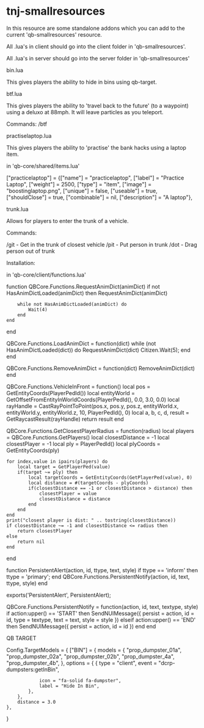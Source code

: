 # tnj-smallresources

In this resource are some standalone addons which you can add to the current 'qb-smallresources' resource.

All .lua's in client should go into the client folder in 'qb-smallresources'.

All .lua's in server should go into the server folder in 'qb-smallresources'




bin.lua

This gives players the ability to hide in bins using qb-target.




btf.lua

This gives players the ability to 'travel back to the future' (to a waypoint) using a deluxo at 88mph. It will leave particles as you teleport.

Commands: /btf




practiselaptop.lua

This gives players the ability to 'practise' the bank hacks using a laptop item.

in 'qb-core/shared/items.lua'

["practicelaptop"] 		 	 	 = {["name"] = "practicelaptop",           		["label"] = "Practice Laptop",	 		["weight"] = 2500, 		["type"] = "item", 		["image"] = "boostinglaptop.png", 		["unique"] = false, 	["useable"] = true, 	["shouldClose"] = true,   	["combinable"] = nil,   ["description"] = "A laptop"},




trunk.lua

Allows for players to enter the trunk of a vehicle.

Commands:

/git - Get in the trunk of closest vehicle
/pit - Put person in trunk
/dot - Drag person out of trunk

Installation:

in 'qb-core/client/functions.lua'

function QBCore.Functions.RequestAnimDict(animDict)
	if not HasAnimDictLoaded(animDict) then
		RequestAnimDict(animDict)

		while not HasAnimDictLoaded(animDict) do
			Wait(4)
		end
	end
end

QBCore.Functions.LoadAnimDict = function(dict)
	while (not HasAnimDictLoaded(dict)) do RequestAnimDict(dict) Citizen.Wait(5); end
end

QBCore.Functions.RemoveAnimDict = function(dict)
	RemoveAnimDict(dict)
end

QBCore.Functions.VehicleInFront = function()
    local pos = GetEntityCoords(PlayerPedId())
    local entityWorld = GetOffsetFromEntityInWorldCoords(PlayerPedId(), 0.0, 3.0, 0.0)
    local rayHandle = CastRayPointToPoint(pos.x, pos.y, pos.z, entityWorld.x, entityWorld.y, entityWorld.z, 10, PlayerPedId(), 0)
    local a, b, c, d, result = GetRaycastResult(rayHandle)
    return result
end

QBCore.Functions.GetClosestPlayerRadius = function(radius)
    local players = QBCore.Functions.GetPlayers()
    local closestDistance = -1
    local closestPlayer = -1
    local ply = PlayerPedId()
    local plyCoords = GetEntityCoords(ply)

    for index,value in ipairs(players) do
        local target = GetPlayerPed(value)
        if(target ~= ply) then
            local targetCoords = GetEntityCoords(GetPlayerPed(value), 0)
            local distance = #(targetCoords - plyCoords)
            if(closestDistance == -1 or closestDistance > distance) then
                closestPlayer = value
                closestDistance = distance
            end
        end
    end
	print("closest player is dist: " .. tostring(closestDistance))
	if closestDistance ~= -1 and closestDistance <= radius then
		return closestPlayer
	else
		return nil
	end
end

function PersistentAlert(action, id, ttype, text, style)
	if ttype == 'inform' then ttype = 'primary'; end
	QBCore.Functions.PersistentNotify(action, id, text, ttype, style)
end

exports('PersistentAlert', PersistentAlert);

QBCore.Functions.PersistentNotify = function(action, id, text, textype, style)
	if action:upper() == 'START' then
		SendNUIMessage({
			persist = action,
			id = id,
			type = textype,
			text = text,
			style = style
		})
	elseif action:upper() == 'END' then
		SendNUIMessage({
			persist = action,
			id = id
		})
	end
end

QB TARGET

Config.TargetModels = {
	["BIN"] = {
        models = {
            "prop_dumpster_01a", 
            "prop_dumpster_02a", 
            "prop_dumpster_02b", 
            "prop_dumpster_4a", 
            "prop_dumpster_4b",
        },
        options = {
            {
                type = "client",
                event = "dcrp-dumpsters:getInBin",
                
                icon = "fa-solid fa-dumpster",
                label = "Hide In Bin",
            },
        },
        distance = 3.0
    },
}
